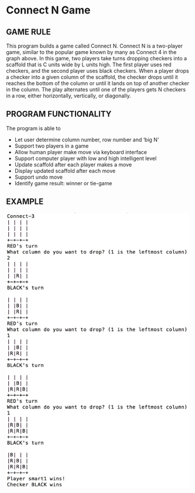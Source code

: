 # Connect N Game

## GAME RULE

This program builds a game called Connect N. Connect N is a two-player game, similar to the popular game known by many as Connect 4 in the graph above. In this game, two players take turns dropping checkers into a scaffold that is C units wide by L units high. The first player uses red checkers, and the second player uses black checkers. When a player drops a checker into a given column of the scaffold, the checker drops until it reaches the bottom of the column or until it lands on top of another checker in the column. The play alternates until one of the players gets N checkers in a row, either horizontally, vertically, or diagonally. 

## PROGRAM FUNCTIONALITY
The program is able to 
-	Let user determine column number, row number and ‘big N’
-	Support two players in a game
-	Allow human player make move via keyboard interface
-	Support computer player with low and high intelligent level
-	Update scaffold after each player makes a move
-	Display updated scaffold after each move
-	Support undo move
-	Identify game result: winner or tie-game


## EXAMPLE


<p align="left">
  <img src="https://github.com/xinyux/Connect-N-Game/blob/master/Project3Version4/example.jpeg" width="500" height="750"/>
</p>
